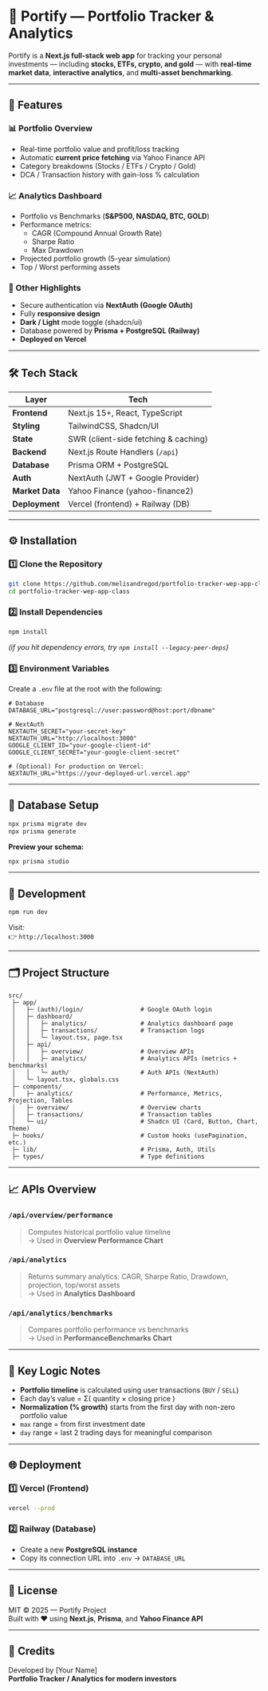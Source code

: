 # 💼 Portify — Portfolio Tracker & Analytics

Portify is a **Next.js full-stack web app** for tracking your personal investments — including **stocks, ETFs, crypto, and gold** — with **real-time market data**, **interactive analytics**, and **multi-asset benchmarking**.

---

## 🚀 Features

### 📊 Portfolio Overview
- Real-time portfolio value and profit/loss tracking  
- Automatic **current price fetching** via Yahoo Finance API  
- Category breakdowns (Stocks / ETFs / Crypto / Gold)
- DCA / Transaction history with gain-loss % calculation  

### 📈 Analytics Dashboard
- Portfolio vs Benchmarks (**S&P500, NASDAQ, BTC, GOLD**)
- Performance metrics:
  - CAGR (Compound Annual Growth Rate)
  - Sharpe Ratio
  - Max Drawdown
- Projected portfolio growth (5-year simulation)
- Top / Worst performing assets

### 🧩 Other Highlights
- Secure authentication via **NextAuth (Google OAuth)**
- Fully **responsive design**
- **Dark / Light** mode toggle (shadcn/ui)
- Database powered by **Prisma + PostgreSQL (Railway)**
- **Deployed on Vercel**

---

## 🛠️ Tech Stack

| Layer | Tech |
|-------|------|
| **Frontend** | Next.js 15+, React, TypeScript |
| **Styling** | TailwindCSS, Shadcn/UI |
| **State** | SWR (client-side fetching & caching) |
| **Backend** | Next.js Route Handlers (`/api`) |
| **Database** | Prisma ORM + PostgreSQL |
| **Auth** | NextAuth (JWT + Google Provider) |
| **Market Data** | Yahoo Finance (yahoo-finance2) |
| **Deployment** | Vercel (frontend) + Railway (DB) |

---

## ⚙️ Installation

### 1️⃣ Clone the Repository
```bash
git clone https://github.com/melisandregod/portfolio-tracker-wep-app-class.git
cd portfolio-tracker-wep-app-class
```

### 2️⃣ Install Dependencies
```bash
npm install
```

*(if you hit dependency errors, try `npm install --legacy-peer-deps`)*

### 3️⃣ Environment Variables

Create a `.env` file at the root with the following:

```env
# Database
DATABASE_URL="postgresql://user:password@host:port/dbname"

# NextAuth
NEXTAUTH_SECRET="your-secret-key"
NEXTAUTH_URL="http://localhost:3000"
GOOGLE_CLIENT_ID="your-google-client-id"
GOOGLE_CLIENT_SECRET="your-google-client-secret"

# (Optional) For production on Vercel:
NEXTAUTH_URL="https://your-deployed-url.vercel.app"
```

---

## 🧱 Database Setup

```bash
npx prisma migrate dev
npx prisma generate
```

**Preview your schema:**
```bash
npx prisma studio
```

---

## 🧩 Development

```bash
npm run dev
```

Visit:  
👉 `http://localhost:3000`

---

## 🗂️ Project Structure

```
src/
 ├─ app/
 │   ├─ (auth)/login/                # Google OAuth login
 │   ├─ dashboard/
 │   │   ├─ analytics/               # Analytics dashboard page
 │   │   ├─ transactions/            # Transaction logs
 │   │   └─ layout.tsx, page.tsx
 │   ├─ api/
 │   │   ├─ overview/                # Overview APIs
 │   │   ├─ analytics/               # Analytics APIs (metrics + benchmarks)
 │   │   └─ auth/                    # Auth APIs (NextAuth)
 │   └─ layout.tsx, globals.css
 ├─ components/
 │   ├─ analytics/                   # Performance, Metrics, Projection, Tables
 │   ├─ overview/                    # Overview charts
 │   ├─ transactions/                # Transaction tables
 │   └─ ui/                          # Shadcn UI (Card, Button, Chart, Theme)
 ├─ hooks/                           # Custom hooks (usePagination, etc.)
 ├─ lib/                             # Prisma, Auth, Utils
 ├─ types/                           # Type definitions
```

---

## 📈 APIs Overview

### `/api/overview/performance`
> Computes historical portfolio value timeline  
→ Used in **Overview Performance Chart**

### `/api/analytics`
> Returns summary analytics: CAGR, Sharpe Ratio, Drawdown, projection, top/worst assets  
→ Used in **Analytics Dashboard**

### `/api/analytics/benchmarks`
> Compares portfolio performance vs benchmarks  
→ Used in **PerformanceBenchmarks Chart**

---

## 🧠 Key Logic Notes

- **Portfolio timeline** is calculated using user transactions (`BUY` / `SELL`)  
- Each day’s value = Σ( quantity × closing price )
- **Normalization (% growth)** starts from the first day with non-zero portfolio value
- `max` range = from first investment date  
- `day` range = last 2 trading days for meaningful comparison

---

## 🌐 Deployment

### 1️⃣ Vercel (Frontend)
```bash
vercel --prod
```

### 2️⃣ Railway (Database)
- Create a new **PostgreSQL instance**
- Copy its connection URL into `.env` → `DATABASE_URL`

---

## 🧾 License
MIT © 2025 — Portify Project  
Built with ❤️ using **Next.js**, **Prisma**, and **Yahoo Finance API**

---

## 🧠 Credits
Developed by [Your Name]  
**Portfolio Tracker / Analytics for modern investors**
